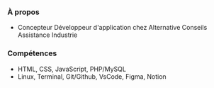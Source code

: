 ### À propos

- Concepteur Développeur d'application chez Alternative Conseils Assistance Industrie

### Compétences

- HTML, CSS, JavaScript, PHP/MySQL
- Linux, Terminal, Git/Github, VsCode, Figma, Notion
